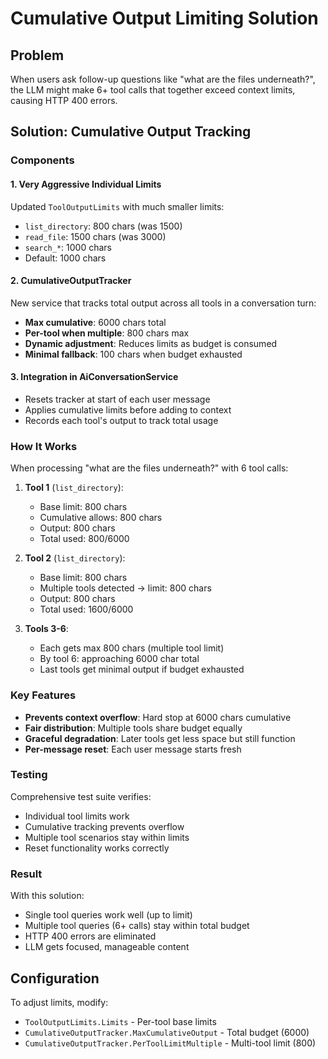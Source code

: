 # Cumulative Output Limiting Solution

## Problem
When users ask follow-up questions like "what are the files underneath?", the LLM might make 6+ tool calls that together exceed context limits, causing HTTP 400 errors.

## Solution: Cumulative Output Tracking

### Components

#### 1. Very Aggressive Individual Limits
Updated `ToolOutputLimits` with much smaller limits:
- `list_directory`: 800 chars (was 1500)
- `read_file`: 1500 chars (was 3000)  
- `search_*`: 1000 chars
- Default: 1000 chars

#### 2. CumulativeOutputTracker
New service that tracks total output across all tools in a conversation turn:
- **Max cumulative**: 6000 chars total
- **Per-tool when multiple**: 800 chars max
- **Dynamic adjustment**: Reduces limits as budget is consumed
- **Minimal fallback**: 100 chars when budget exhausted

#### 3. Integration in AiConversationService
- Resets tracker at start of each user message
- Applies cumulative limits before adding to context
- Records each tool's output to track total usage

### How It Works

When processing "what are the files underneath?" with 6 tool calls:

1. **Tool 1** (`list_directory`): 
   - Base limit: 800 chars
   - Cumulative allows: 800 chars
   - Output: 800 chars
   - Total used: 800/6000

2. **Tool 2** (`list_directory`):
   - Base limit: 800 chars
   - Multiple tools detected → limit: 800 chars
   - Output: 800 chars
   - Total used: 1600/6000

3. **Tools 3-6**:
   - Each gets max 800 chars (multiple tool limit)
   - By tool 6: approaching 6000 char total
   - Last tools get minimal output if budget exhausted

### Key Features

- **Prevents context overflow**: Hard stop at 6000 chars cumulative
- **Fair distribution**: Multiple tools share budget equally
- **Graceful degradation**: Later tools get less space but still function
- **Per-message reset**: Each user message starts fresh

### Testing

Comprehensive test suite verifies:
- Individual tool limits work
- Cumulative tracking prevents overflow
- Multiple tool scenarios stay within limits
- Reset functionality works correctly

### Result

With this solution:
- Single tool queries work well (up to limit)
- Multiple tool queries (6+ calls) stay within total budget
- HTTP 400 errors are eliminated
- LLM gets focused, manageable content

## Configuration

To adjust limits, modify:
- `ToolOutputLimits.Limits` - Per-tool base limits
- `CumulativeOutputTracker.MaxCumulativeOutput` - Total budget (6000)
- `CumulativeOutputTracker.PerToolLimitMultiple` - Multi-tool limit (800)